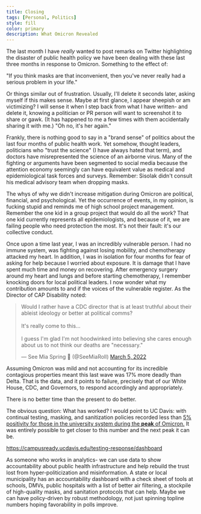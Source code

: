 ```yaml
---
title: Closing
tags: [Personal, Politics]
style: fill
color: primary
description: What Omicron Revealed
---
```

The last month I have <i>really</i> wanted to post remarks on Twitter highlighting the disaster of public health policy we have been dealing with these last three months in response to Omicron. Something to the effect of:

"If you think masks are that inconvenient, then you've never really had a serious problem in your life." 

Or things similar out of frustration. Usually, I'll delete it seconds later, asking myself if this makes sense. Maybe at first glance, I appear sheepish or am victimizing? I will sense it when I step back from what I have written- and delete it, knowing a politician or PR person will want to screenshot it to share or gawk. (It has happened to me a few times with them accidentally sharing it with me.) "Oh no, it's her again."

Frankly, there is nothing good to say in a "brand sense" of politics about the last four months of public health work. Yet somehow, thought leaders, politicians who "trust the science" (I have always hated that term), and doctors have misrepresented the science of an airborne virus. Many of the fighting or arguments have been segmented to social media because the attention economy seemingly can have equivalent value as medical and epidemiological task forces and surveys. Remember: Sisolak didn't consult his medical advisory team when dropping masks.

The whys of why we didn't increase mitigation during Omicron are political, financial, and psychological. Yet the occurrence of events, in my opinion, is fucking stupid and reminds me of high school project management. Remember the one kid in a group project that would do all the work? That one kid currently represents all epidemiologists, and because of it, we are failing people who need protection the most. It's not their fault: it's our collective conduct.
 
Once upon a time last year, I was an incredibly vulnerable person. I had no immune system, was fighting against losing mobility, and chemotherapy attacked my heart. In addition, I was in isolation for four months for fear of asking for help because I worried about exposure. It is damage that I have spent much time and money on recovering. After emergency surgery around my heart and lungs and before starting chemotherapy, I remember knocking doors for local political leaders. I now wonder what my contribution amounts to and if the voices of the vulnerable register. As the Director of CAP Disability noted:

 <blockquote class="twitter-tweet"><p lang="en" dir="ltr">Would I rather have a CDC director that is at least truthful about their ableist ideology or better at political comms?<br><br>It&#39;s really come to this...<br><br>I guess I&#39;m glad I&#39;m not hoodwinked into believing she cares enough about us to not think our deaths are &quot;necessary.&quot;</p>&mdash; See Mia Spring 🌸 (@SeeMiaRoll) <a href="https://twitter.com/SeeMiaRoll/status/1500259398001827840?ref_src=twsrc%5Etfw">March 5, 2022</a></blockquote> <script async src="https://platform.twitter.com/widgets.js" charset="utf-8"></script> 

Assuming Omicron was mild and not accounting for its incredible contagious properties meant this last wave was 17% more deadly than Delta. That is the data, and it points to failure, precisely that of our White House, CDC, and Governors, to respond accordingly and appropriately.

There is no better time than the present to do better.

The obvious question: What has worked? I would point to UC Davis: with continual testing, masking, and sanitization policies recorded less than <u>5% positivity for those in the university system during the <b>peak</b> of Omicron.</u> It was entirely possible to get closer to this number and the next peak it can be.

https://campusready.ucdavis.edu/testing-response/dashboard

As someone who works in analytics- we can use data to show accountability about public health infrastructure and help rebuild the trust lost from hyper-politicization and misinformation. A state or local municipality has an accountability dashboard with a check sheet of tools at schools, DMVs, public hospitals with a list of better air filtering, a stockpile of high-quality masks, and sanitation protocols that can help. Maybe we can have policy-driven by robust methodology, not just spinning topline numbers hoping favorability in polls improve.